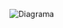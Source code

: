 ![Diagrama](https://cloud.githubusercontent.com/assets/11683737/7847731/eeb908b4-049b-11e5-8561-c16bd4020aeb.png)
